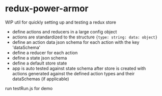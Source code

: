 # redux-power-armor
WIP
util for quickly setting up and testing a redux store
- define actions and reducers in a large config object
- actions are standardized to the structure `{type: string: data: object}`
- define an action data json schema for each action with the key 'dataSchema'
- define a reducer for each action
- define a state json schema
- define a default store state 
- app is auto tested against state schema after store is created with actions generated against the defined action types and their dataSchemas (if applicable)

run testRun.js for demo
